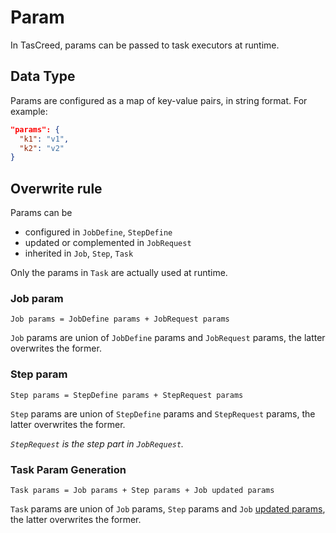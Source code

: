 # Param

In TasCreed, params can be passed to task executors at runtime.

## Data Type

Params are configured as a map of key-value pairs, in string format. For example:

``` json
"params": {
  "k1": "v1",
  "k2": "v2"
}
```

## Overwrite rule

Params can be

- configured in `JobDefine`, `StepDefine`
- updated or complemented in `JobRequest`
- inherited in `Job`, `Step`, `Task`

Only the params in `Task` are actually used at runtime.

### Job param

```
Job params = JobDefine params + JobRequest params
```

`Job` params are union of `JobDefine` params and `JobRequest` params, the latter overwrites the former.

### Step param

```
Step params = StepDefine params + StepRequest params
```

`Step` params are union of `StepDefine` params and `StepRequest` params, the latter overwrites the former. 

*`StepRequest` is the step part in `JobRequest`.*

### Task Param Generation

```
Task params = Job params + Step params + Job updated params
```

`Task` params are union of `Job` params, `Step` params and `Job` [updated params](../detail/execution/UpdateParamConfig.md), the latter overwrites the former.
